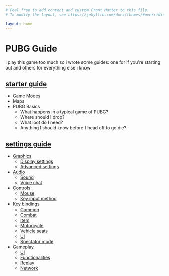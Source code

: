 ```yaml
---
# Feel free to add content and custom Front Matter to this file.
# To modify the layout, see https://jekyllrb.com/docs/themes/#overriding-theme-defaults

layout: home
---
```


# PUBG Guide

i play this game too much so i wrote some guides: one for if you're starting out and others for everything else i know

## [starter guide](starter.md)
- Game Modes
- Maps
- PUBG Basics
	- What happens in a typical game of PUBG?
	- Where should I drop?
	- What loot do I need?
	- Anything I should know before I head off to go die?

## [settings guide](settings.md)
- [Graphics](settings.md#graphics)
	- [Display settings](settings.md#display-settings)
	- [Advanced settings](settings.md#advanced-settings)
- [Audio](settings.md#audio)
	- [Sound](settings.md#sound)
	- [Voice chat](settings.md#voice-chat)
- [Controls](settings.md#controls)
	- [Mouse](settings.md#mouse)
	- [Key input method](settings.md#key-input-method)
- [Key bindings](settings.md#key-bindings)
	- [Common](settings.md#common)
	- [Combat](settings.md#combat)
	- [Item](settings.md#item)
	- [Motorcycle](settings.md#motorcycle)
	- [Vehicle seats](settings.md#vehicle-seats)
	- [UI](settings.md#ui)
	- [Spectator mode](settings.md#spectator-mode)
- [Gameplay](settings.md#gameplay)
	- [UI](settings.md#ui)
	- [Functionalities](settings.md#functionalities)
	- [Replay](settings.md#replay)
	- [Network](settings.md#network)

